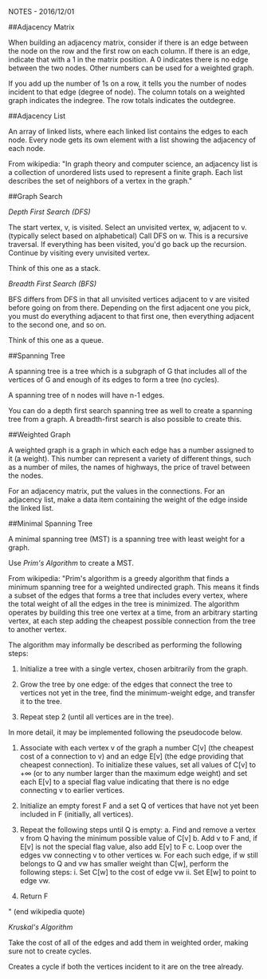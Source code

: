NOTES - 2016/12/01

##Adjacency Matrix

When building an adjacency matrix, consider if there is an edge between the node
on the row and the first row on each column. If there is an edge, indicate that
with a 1 in the matrix position. A 0 indicates there is no edge between the two
nodes. Other numbers can be used for a weighted graph.

If you add up the number of 1s on a row, it tells you the number of nodes
incident to that edge (degree of node).  The column totals on a weighted
graph indicates the indegree. The row totals indicates the outdegree.

##Adjacency List

An array of linked lists, where each linked list contains the edges to each
node. Every node gets its own element with a list showing the adjacency of each
node.

From wikipedia: "In graph theory and computer science, an adjacency list is a
collection of unordered lists used to represent a finite graph. Each list
describes the set of neighbors of a vertex in the graph."

##Graph Search

*Depth First Search (DFS)*

The start vertex, v, is visited. Select an unvisited vertex, w, adjacent to v.
(typically select based on alphabetical) Call DFS on w. This is a recursive
traversal. If everything has been visited, you'd go back up the recursion.
Continue by visiting every unvisited vertex.

Think of this one as a stack.

*Breadth First Search (BFS)*

BFS differs from DFS in that all unvisited vertices adjacent to v are visited
before going on from there. Depending on the first adjacent one you pick, you
must do everything adjacent to that first one, then everything adjacent to the
second one, and so on.

Think of this one as a queue.

##Spanning Tree

A spanning tree is a tree which is a subgraph of G that includes all of the
vertices of G and enough of its edges to form a tree (no cycles).

A spanning tree of n nodes will have n-1 edges.

You can do a depth first search spanning tree as well to create a spanning tree
from a graph. A breadth-first search is also possible to create this.

##Weighted Graph

A weighted graph is a graph in which each edge has a number assigned to it (a
weight). This number can represent a variety of different things, such as a
number of miles, the names of highways, the price of travel between the
nodes.

For an adjacency matrix, put the values in the connections. For an adjacency
list, make a data item containing the weight of the edge inside the linked list.


##Minimal Spanning Tree 

A minimal spanning tree (MST) is a spanning tree with least weight for a graph.

Use *Prim's Algorithm* to create a MST.

From wikipedia: "Prim's algorithm is a greedy algorithm that finds a minimum
spanning tree for a weighted undirected graph. This means it finds a subset of
the edges that forms a tree that includes every vertex, where the total weight
of all the edges in the tree is minimized. The algorithm operates by building
this tree one vertex at a time, from an arbitrary starting vertex, at each step
adding the cheapest possible connection from the tree to another vertex.

The algorithm may informally be described as performing the following steps:

1. Initialize a tree with a single vertex, chosen arbitrarily from the graph.

2. Grow the tree by one edge: of the edges that connect the tree to vertices not
yet in the tree, find the minimum-weight edge, and transfer it to the tree.

3. Repeat step 2 (until all vertices are in the tree).

In more detail, it may be implemented following the pseudocode below.

1. Associate with each vertex v of the graph a number C[v] (the cheapest cost of a
connection to v) and an edge E[v] (the edge providing that cheapest connection).
To initialize these values, set all values of C[v] to +∞ (or to any number
larger than the maximum edge weight) and set each E[v] to a special flag value
indicating that there is no edge connecting v to earlier vertices.

2. Initialize an empty forest F and a set Q of vertices that have not yet been
included in F (initially, all vertices).

3. Repeat the following steps until Q is empty:
	a. Find and remove a vertex v from Q having the minimum possible value of C[v]
	b. Add v to F and, if E[v] is not the special flag value, also add E[v] to F
	c. Loop over the edges vw connecting v to other vertices w. For each such edge, if
	w still belongs to Q and vw has smaller weight than C[w], perform the following
	steps:
		i. Set C[w] to the cost of edge vw
		ii. Set E[w] to point to edge vw.

4. Return F

" (end wikipedia quote)

*Kruskal's Algorithm*

Take the cost of all of the edges and add them in weighted order, making sure
not to create cycles.

Creates a cycle if both the vertices incident to it are on the tree already.
